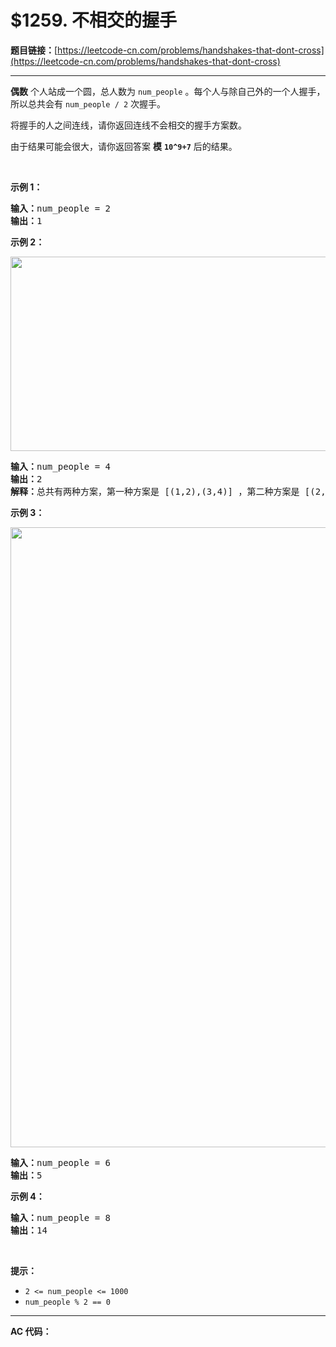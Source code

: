 # $1259. 不相交的握手

**题目链接：**[https://leetcode-cn.com/problems/handshakes-that-dont-cross](https://leetcode-cn.com/problems/handshakes-that-dont-cross)

---

<div class="content__1Y2H">
 <div class="notranslate">
  <p><strong>偶数</strong>&nbsp;个人站成一个圆，总人数为&nbsp;<code>num_people</code>&nbsp;。每个人与除自己外的一个人握手，所以总共会有&nbsp;<code>num_people / 2</code>&nbsp;次握手。</p> 
  <p>将握手的人之间连线，请你返回连线不会相交的握手方案数。</p> 
  <p>由于结果可能会很大，请你返回答案 <strong>模</strong>&nbsp;<strong><code>10^9+7</code></strong>&nbsp;后的结果。</p> 
  <p>&nbsp;</p> 
  <p><strong>示例 1：</strong></p> 
  <pre class="language-text"><strong>输入：</strong>num_people = 2
<strong>输出：</strong>1
</pre> 
  <p><strong>示例 2：</strong></p> 
  <p><img style="height: 311px; width: 651px;" src="../aliyun-lc-upload/uploads/2019/11/16/5125_example_2.png" alt=""></p> 
  <pre class="language-text"><strong>输入：</strong>num_people = 4
<strong>输出：</strong>2
<strong>解释：</strong>总共有两种方案，第一种方案是 [(1,2),(3,4)] ，第二种方案是 [(2,3),(4,1)] 。
</pre> 
  <p><strong>示例 3：</strong></p> 
  <p><img style="height: 992px; width: 664px;" src="../aliyun-lc-upload/uploads/2019/11/16/5125_example_3.png" alt=""></p> 
  <pre class="language-text"><strong>输入：</strong>num_people = 6
<strong>输出：</strong>5
</pre> 
  <p><strong>示例 4：</strong></p> 
  <pre class="language-text"><strong>输入：</strong>num_people = 8
<strong>输出：</strong>14
</pre> 
  <p>&nbsp;</p> 
  <p><strong>提示：</strong></p> 
  <ul> 
   <li><code>2 &lt;= num_people &lt;= 1000</code></li> 
   <li><code>num_people % 2 == 0</code></li> 
  </ul> 
 </div>
</div>

---

**AC 代码：**

```java

```